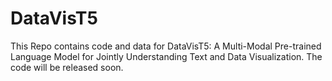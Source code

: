 # DataVisT5
This Repo contains code and data for DataVisT5: A Multi-Modal Pre-trained Language Model for Jointly Understanding Text and Data Visualization. The code will be released soon.
